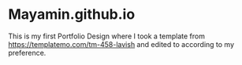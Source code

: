 # Mayamin.github.io
This is my first Portfolio Design where I took a template from https://templatemo.com/tm-458-lavish and edited to according to my preference.
